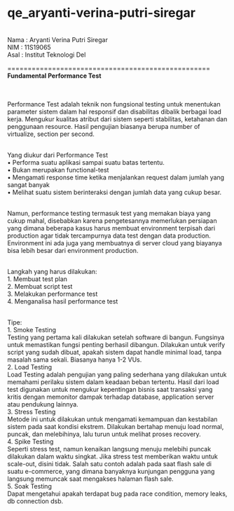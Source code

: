 # qe_aryanti-verina-putri-siregar

<br>Nama : Aryanti Verina Putri Siregar
<br>NIM  : 11S19065
<br>Asal : Institut Teknologi Del

==================================================
<br>**Fundamental Performance Test**
<br><br>

<br>Performance Test adalah teknik non fungsional testing untuk menentukan parameter sistem dalam hal responsif dan disabilitas dibalik berbagai load kerja.  Mengukur kualitas atribut dari sistem seperti stabilitas, ketahanan dan penggunaan resource. Hasil pengujian biasanya berupa number of virtualize, section per second. 
<br>

<br>Yang diukur dari Performance Test
<br>• Performa suatu aplikasi sampai suatu batas tertentu. 
<br>• Bukan merupakan functional-test
<br>• Mengamati response time ketika menjalankan request dalam jumlah yang sangat banyak
<br>• Melihat suatu sistem berinteraksi dengan jumlah data yang cukup besar.



<br>Namun, performance testing termasuk test yang memakan biaya yang cukup mahal, disebabkan karena pengetesannya memerlukan persiapan yang dimana beberapa kasus harus membuat environment terpisah dari production agar tidak tercampurnya data test dengan data production. Environment ini ada juga yang membuatnya di server cloud yang biayanya bisa lebih besar dari environment production.
<br>

<br>Langkah yang harus dilakukan:
<br>1. Membuat test plan
<br>2. Membuat script test
<br>3. Melakukan performance test
<br>4. Menganalisa hasil performance test
<br>

<br>Tipe:
<br>1. Smoke Testing
<br>Testing yang pertama kali dilakukan setelah software di bangun. Fungsinya untuk memastikan fungsi penting berhasil dibangun. Dilakukan untuk verify script yang sudah dibuat, apakah sistem dapat handle minimal load, tanpa masalah sama sekali. Biasanya hanya 1-2 VUs.
<br>2. Load Testing
<br>Load Testing adalah pengujian yang paling sederhana yang dilakukan untuk memahami perilaku sistem dalam keadaan beban tertentu. Hasil dari load test digunakan untuk mengukur kepentingan bisnis saat transaksi yang kritis dengan memonitor dampak terhadap database, application server atau pendukung lainnya.
<br>3. Stress Testing
<br>Metode ini untuk dilakukan untuk mengamati kemampuan dan kestabilan sistem pada saat kondisi ekstrem. Dilakukan bertahap menuju load normal, puncak, dan melebihinya, lalu turun untuk melihat proses recovery. 
<br>4. Spike Testing
<br>Seperti stress test, namun kenaikan langsung menuju melebihi puncak dilakukan dalam waktu singkat. Jika stress test memberikan waktu untuk scale-out, disini tidak. Salah satu contoh adalah pada saat flash sale di suatu e-commerce, yang dimana banyaknya kunjungan pengguna yang langsung memuncak saat mengakses halaman flash sale.
<br>5. Soak Testing
<br>Dapat mengetahui apakah terdapat bug pada race condition, memory leaks, db connection dsb.
<br>
<br>